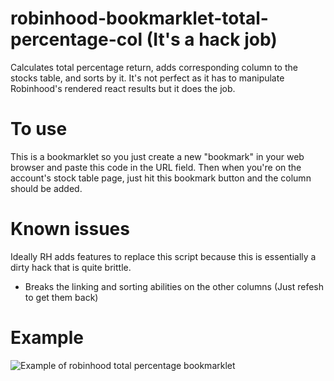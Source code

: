 # robinhood-bookmarklet-total-percentage-col (It's a hack job)
Calculates total percentage return, adds corresponding column to the stocks table, and sorts by it. 
It's not perfect as it has to manipulate Robinhood's rendered react results but it does the job. 

# To use
This is a bookmarklet so you just create a new "bookmark" in your web browser and paste this code in the URL field. Then when you're on the account's stock table page, just hit this bookmark button and the column should be added. 

# Known issues
Ideally RH adds features to replace this script because this is essentially a dirty hack that is quite brittle. 
- Breaks the linking and sorting abilities on the other columns (Just refesh to  get them back)

# Example
![Example of robinhood total percentage bookmarklet](https://github.com/0h4crying0utloud/robinhood-bookmarklet-total-percentage-col/blob/master/example.png?raw=true)

